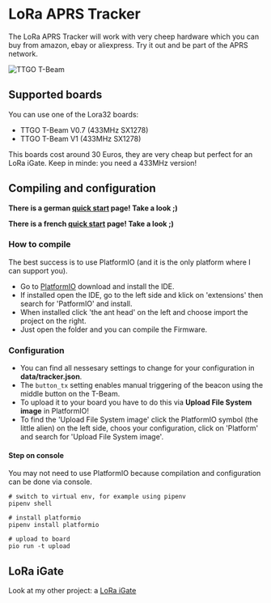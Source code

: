 # LoRa APRS Tracker

The LoRa APRS Tracker will work with very cheep hardware which you can buy from amazon, ebay or aliexpress.
Try it out and be part of the APRS network.

![TTGO T-Beam](pics/Tracker.png)

## Supported boards

You can use one of the Lora32 boards:

* TTGO T-Beam V0.7 (433MHz SX1278)
* TTGO T-Beam V1 (433MHz SX1278)

This boards cost around 30 Euros, they are very cheap but perfect for an LoRa iGate.
Keep in minde: you need a 433MHz version!

## Compiling and configuration

**There is a german [quick start](https://www.lora-aprs.info/docs/LoRa_APRS_iGate/quick-start-guide/) page! Take a look ;)**

**There is a french [quick start](http://www.f5kmy.fr/spip.php?article509) page! Take a look ;)**

### How to compile

The best success is to use PlatformIO (and it is the only platform where I can support you). 

* Go to [PlatformIO](https://platformio.org/) download and install the IDE. 
* If installed open the IDE, go to the left side and klick on 'extensions' then search for 'PatformIO' and install.
* When installed click 'the ant head' on the left and choose import the project on the right.
* Just open the folder and you can compile the Firmware.


### Configuration

* You can find all nessesary settings to change for your configuration in **data/tracker.json**.
* The `button_tx` setting enables manual triggering of the beacon using the middle button on the T-Beam.
* To upload it to your board you have to do this via **Upload File System image** in PlatformIO!
* To find the 'Upload File System image' click the PlatformIO symbol (the little alien) on the left side, choos your configuration, click on 'Platform' and search for 'Upload File System image'.


#### Step on console

You may not need to use PlatformIO because compilation and configuration can be done via console.

```
# switch to virtual env, for example using pipenv
pipenv shell

# install platformio
pipenv install platformio

# upload to board
pio run -t upload
```


## LoRa iGate

Look at my other project: a [LoRa iGate](https://github.com/peterus/LoRa_APRS_iGate)
